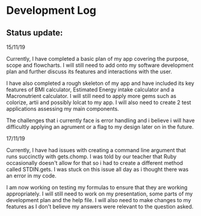 # Development Log 

## Status update:

15/11/19

 Currently, I have completed a basic plan of my app covering the purpose, scope and flowcharts. I will still need to add onto my software development plan and further discuss its features and interactions with the user. 

 I have also completed a rough skeleton of my app and have included its key features of BMI calculator, Estimated Energy intake calculator and a Macronutrient calculator. I will still need to apply more gems such as colorize, artii and possibly lolcat to my app. I will also need to create 2 test applications assessing my main components. 

 The challenges that i currently face is error handling and i believe i will have difficultly applying an agrument or a flag to my design later on in the future. 


17/11/19

  Currently, I have had issues with creating a command line argument that runs succinctly with gets.chomp. I was told by our teacher that Ruby occasionally doesn't allow for that so i had to create a different method called STDIN.gets. I was stuck on this issue all day as i thought there was an error in my code.

  I am now working on testing my formulas to ensure that they are working appropriately. I will still need to work on my presentation, some parts of my development plan and the help file. I will also need to make changes to my features as I don't believe my answers were relevant to the question asked. 